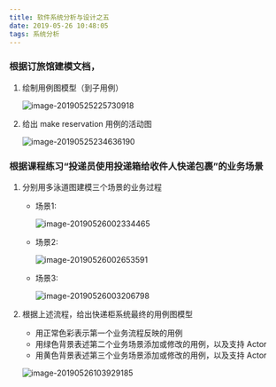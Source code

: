 ```yaml
---
title: 软件系统分析与设计之五
date: 2019-05-26 10:48:05
tags: 系统分析
---
```


### 根据订旅馆建模文档，

1. 绘制用例图模型（到子用例）

   ![image-20190525225730918](image-20190525225730918.png)

2. 给出 make reservation 用例的活动图

   ![image-20190525234636190](image-20190525234636190.png)

### 根据课程练习“投递员使用投递箱给收件人快递包裹”的业务场景

1. 分别用多泳道图建模三个场景的业务过程

   * 场景1:

     ![image-20190526002334465](image-20190526002334465.png)

   * 场景2:

     ![image-20190526002653591](image-20190526002653591.png)

   * 场景3:

     ![image-20190526003206798](image-20190526003206798.png)

2. 根据上述流程，给出快递柜系统最终的用例图模型

   * 用正常色彩表示第一个业务流程反映的用例
   * 用绿色背景表述第二个业务场景添加或修改的用例，以及支持 Actor
   * 用黄色背景表述第三个业务场景添加或修改的用例，以及支持 Actor

   ![image-20190526103929185](image-20190526105815579.png)
